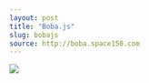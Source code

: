 ```yaml
---
layout: post
title: "Boba.js"
slug: bobajs
source: http://boba.space150.com
---
```


<img src="/beautiful-open/screenshots/bobajs.png">
